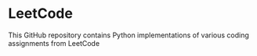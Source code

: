 # LeetCode
This GitHub repository contains Python implementations of various coding assignments from LeetCode
